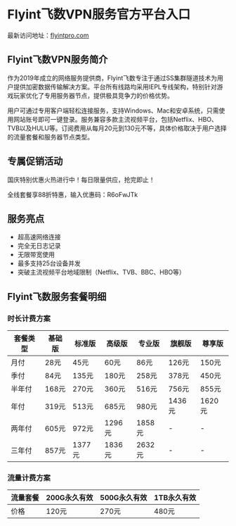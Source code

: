 # Flyint飞数VPN服务官方平台入口

最新访问地址：[flyintpro.com](https://url.gogogomiao.one/QYTN)

## Flyint飞数VPN服务简介

作为2019年成立的网络服务提供商，Flyint飞数专注于通过SS集群隧道技术为用户提供加密数据传输解决方案。平台所有线路均采用IEPL专线架构，特别针对游戏玩家优化了专用服务器节点，提供极具竞争力的价格优势。

用户可通过专用客户端轻松连接服务，支持Windows、Mac和安卓系统，只需使用网站账号即可一键登录。服务兼容多款主流视频平台，包括Netflix、HBO、TVB以及HULU等。订阅费用从每月20元到130元不等，具体价格取决于用户选择的流量套餐和服务器节点类型。

## 专属促销活动

国庆特别优惠火热进行中！每日限量供应，抢完即止！

全线套餐享88折特惠，输入优惠码：R6oFwJTk

## 服务亮点

* 超高速网络连接
* 完全无日志记录
* 无限带宽使用
* 最多支持25台设备并发
* 突破主流视频平台地域限制（Netflix、TVB、BBC、HBO等）

## Flyint飞数服务套餐明细

### 时长计费方案

| 套餐类型 | 基础版 | 标准版 | 高级版 | 专业版 | 旗舰版 | 尊享版 |
|----------|--------|--------|--------|--------|--------|--------|
| 月付     | 28元   | 45元   | 60元   | 86元   | 126元  | 150元  |
| 季付     | 84元   | 135元  | 180元  | 258元  | 378元  | 450元  |
| 半年付   | 168元  | 270元  | 360元  | 516元  | 756元  | 855元  |
| 年付     | 319元  | 513元  | 685元  | 980元  | 1436元 | 1620元 |
| 两年付   | 605元  | 972元  | 1296元 | 1858元 | -      | -      |
| 三年付   | 857元  | 1377元 | 1836元 | 2632元 | -      | -      |

### 流量计费方案

| 流量套餐 | 200G永久有效 | 500G永久有效 | 1TB永久有效 |
|----------|--------------|--------------|-------------|
| 价格     | 120元        | 270元        | 480元       |